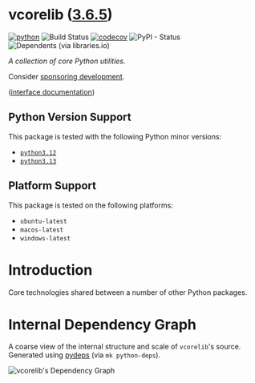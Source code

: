 <!--
    =====================================
    generator=datazen
    version=3.2.3
    hash=d36546f32d41b98859c3bb70a24bc8e0
    =====================================
-->

# vcorelib ([3.6.5](https://pypi.org/project/vcorelib/))

[![python](https://img.shields.io/pypi/pyversions/vcorelib.svg)](https://pypi.org/project/vcorelib/)
![Build Status](https://github.com/libre-embedded/vcorelib/workflows/Python%20Package/badge.svg)
[![codecov](https://codecov.io/gh/libre-embedded/vcorelib/branch/master/graphs/badge.svg?branch=master)](https://codecov.io/github/libre-embedded/vcorelib)
![PyPI - Status](https://img.shields.io/pypi/status/vcorelib)
![Dependents (via libraries.io)](https://img.shields.io/librariesio/dependents/pypi/vcorelib)

*A collection of core Python utilities.*

Consider [sponsoring development](https://github.com/sponsors/libre-embedded).

([interface documentation](https://libre-embedded.github.io/python/vcorelib))

## Python Version Support

This package is tested with the following Python minor versions:

* [`python3.12`](https://docs.python.org/3.12/)
* [`python3.13`](https://docs.python.org/3.13/)

## Platform Support

This package is tested on the following platforms:

* `ubuntu-latest`
* `macos-latest`
* `windows-latest`

# Introduction

Core technologies shared between a number of other Python packages.

# Internal Dependency Graph

A coarse view of the internal structure and scale of
`vcorelib`'s source.
Generated using [pydeps](https://github.com/thebjorn/pydeps) (via
`mk python-deps`).

![vcorelib's Dependency Graph](im/pydeps.svg)

